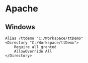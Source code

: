 
Apache
======

Windows
-------

	Alias /ttdemo "C:/Workspace/ttDemo"
	<Directory "C:/Workspace/ttDemo">
	    Require all granted
	    AllowOverride All
	</Directory>

